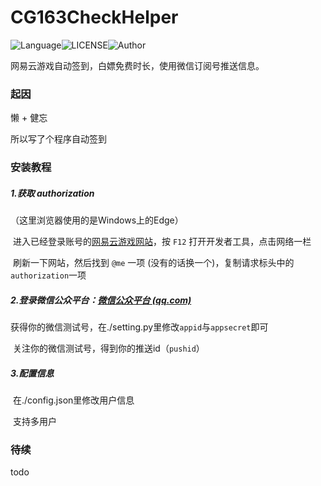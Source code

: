 # CG163CheckHelper

![Language](https://img.shields.io/badge/Language-Python-yellow)![LICENSE](https://img.shields.io/badge/LICENSE-GPL--3.0-red)![Author](https://img.shields.io/badge/Author-DanKe-blue)

网易云游戏自动签到，白嫖免费时长，使用微信订阅号推送信息。

### 起因

懒 + 健忘

所以写了个程序自动签到

### 安装教程

##### 1.获取 authorization

（这里浏览器使用的是Windows上的Edge）

​    进入已经登录账号的[网易云游戏网站](http://cg.163.com)，按 `F12` 打开开发者工具，点击网络一栏

​    刷新一下网站，然后找到 `@me` 一项 (没有的话换一个)，复制请求标头中的`authorization`一项

##### 2.登录微信公众平台：[微信公众平台 (qq.com)](https://mp.weixin.qq.com/debug/cgi-bin/sandbox?t=sandbox/login)

​	获得你的微信测试号，在./setting.py里修改`appid`与`appsecret`即可

​	关注你的微信测试号，得到你的推送id（`pushid`）

##### 3.配置信息

​    在./config.json里修改用户信息

​    支持多用户

### 待续

todo
